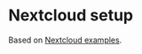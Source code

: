 # Nextcloud setup
Based on [Nextcloud examples](https://github.com/nextcloud/docker/tree/master/.examples).
